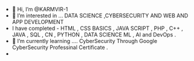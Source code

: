 - 👋 Hi, I’m @KARMVIR-1
- 👀 I’m interested in ...  DATA SCIENCE ,CYBERSECURITY AND WEB AND APP DEVELOPMENT
- I have completed - HTML , CSS BASICS , JAVA SCRIPT , PHP , C++ , JAVA , SQL , CN , PYTHON  , DATA SCIENCE ML , AI and DevOps  .
- 🌱 I’m currently learning .... CyberSecurity Through Google CyberSecurity Professinal Certificate .
- 

<!---
KARMVIR-1/KARMVIR-1 is a ✨ special ✨ repository because its `README.md` (this file) appears on your GitHub profile.
You can click the Preview link to take a look at your changes.
--->
